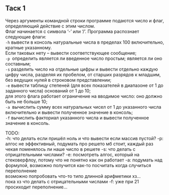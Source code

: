 ## Таск 1

Через аргументы командной строки программе подаются число и флаг, определяющий действие с этим числом.  
Флаг начинается с символа ‘-’ или ‘/’. Программа распознает следующие флаги:  
`-h` вывести в консоль натуральные числа в пределах 100 включительно, кратные указанному.  
Если таковых нету – вывести соответствующее сообщение;  
`-p `определить является ли введенное число простым; является ли оно составным;  
`-s` разделить число на отдельные цифры и вывести отдельно каждую цифру числа, разделяя их пробелом, от старших разрядов к младшим, без ведущих нулей в строковом представлении;  
`-e` вывести таблицу степеней (для всех показателей в диапазоне от 1 до заданного числа) оснований от 1 до 10;  
для этого флага работает ограничение на вводимое число: оно должно быть не больше 10;  
`-a `вычислить сумму всех натуральных чисел от 1 до указанного числа включительно и вывести полученное значение в консоль;  
`-f` вычислить факториал указанного числа и вывести полученное значение в консоль.

TODO:  
-h: что делать если пришёл ноль и что вывести если массив пустой?
-p: алгос не эффективный, подумать про решето мб стоит, каждый раз чекая поменялось ли наше число в решете
-s: что делать с отрицательными числами?
-e: посмотреть алгос, который на стековерфлоу, потому что не понятно как он работает
-a: подумать над формулой, возможно получится как-то посчитать когда случиться переполнение  
возможно попробовать что-то типо длинной арифметики хз...  
пока хз что делать с отрицательными числами
-f: уже при 21 просиходит переполнение...
